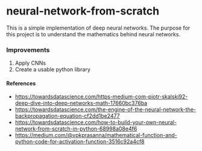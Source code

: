 # neural-network-from-scratch
This is a simple implementation of deep neural networks. The purpose for this project is to understand the mathematics behind neural networks.

### Improvements
1. Apply CNNs
2. Create a usable python library

#### References
- https://towardsdatascience.com/https-medium-com-piotr-skalski92-deep-dive-into-deep-networks-math-17660bc376ba
- https://towardsdatascience.com/the-engine-of-the-neural-network-the-backpropagation-equation-cf2dd1be2477
- https://towardsdatascience.com/how-to-build-your-own-neural-network-from-scratch-in-python-68998a08e4f6
- https://medium.com/@vpkprasanna/mathematical-function-and-python-code-for-activation-function-3516c92a4cf8
